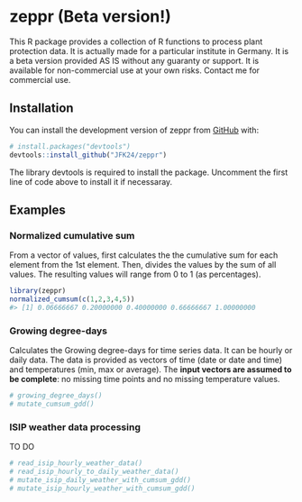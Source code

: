 
<!-- README.md is generated from README.Rmd. Please edit that file -->

# zeppr (Beta version!)

<!-- badges: start -->
<!-- badges: end -->

This R package provides a collection of R functions to process plant
protection data. It is actually made for a particular institute in
Germany. It is a beta version provided AS IS without any guaranty or
support. It is available for non-commercial use at your own risks.
Contact me for commercial use.

## Installation

You can install the development version of zeppr from
[GitHub](https://github.com/) with:

``` r
# install.packages("devtools")
devtools::install_github("JFK24/zeppr")
```

The library devtools is required to install the package. Uncomment the
first line of code above to install it if necessaray.

## Examples

### Normalized cumulative sum

From a vector of values, first calculates the the cumulative sum for
each element from the 1st element. Then, divides the values by the sum
of all values. The resulting values will range from 0 to 1 (as
percentages).

``` r
library(zeppr)
normalized_cumsum(c(1,2,3,4,5))
#> [1] 0.06666667 0.20000000 0.40000000 0.66666667 1.00000000
```

### Growing degree-days

Calculates the Growing degree-days for time series data. It can be
hourly or daily data. The data is provided as vectors of time (date or
date and time) and temperatures (min, max or average). The **input
vectors are assumed to be complete**: no missing time points and no
missing temperature values.

``` r
# growing_degree_days()
# mutate_cumsum_gdd()
```

### ISIP weather data processing

TO DO

``` r
# read_isip_hourly_weather_data()
# read_isip_hourly_to_daily_weather_data()
# mutate_isip_daily_weather_with_cumsum_gdd()
# mutate_isip_hourly_weather_with_cumsum_gdd()
```
